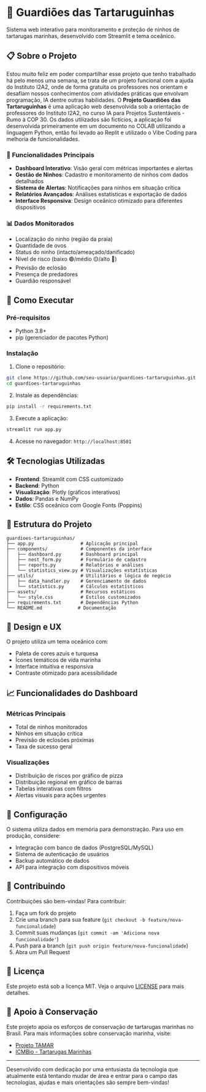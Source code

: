 # 🐢 Guardiões das Tartaruguinhas

Sistema web interativo para monitoramento e proteção de ninhos de tartarugas marinhas, desenvolvido com Streamlit e tema oceânico.

## 📋 Sobre o Projeto

Estou muito feliz em poder compartilhar esse projeto que tenho trabalhado há pelo menos uma semana, se trata de um projeto funcional com a ajuda do Instituto I2A2, onde de forma gratuita os professores nos orientam e desafiam nossos conhecimentos com atividades práticas que envolvam programação, IA dentre outras habilidades.
O **Projeto Guardiões das Tartaruguinhas** é uma aplicação web desenvolvida sob a orientação de professores do Instituto I2A2, no curso IA para Projetos Sustentáveis - Rumo à COP 30. Os dados utilizados são fictícios, a aplicação foi desenvolvida primeiramente em um documento no COLAB utilizando a linguagem Python, então foi levado ao Replit e utilizado o Vibe Coding para melhoria de funcionalidades.

### 🎯 Funcionalidades Principais

- **Dashboard Interativo**: Visão geral com métricas importantes e alertas
- **Gestão de Ninhos**: Cadastro e monitoramento de ninhos com dados detalhados
- **Sistema de Alertas**: Notificações para ninhos em situação crítica
- **Relatórios Avançados**: Análises estatísticas e exportação de dados
- **Interface Responsiva**: Design oceânico otimizado para diferentes dispositivos

### 📊 Dados Monitorados

- Localização do ninho (região da praia)
- Quantidade de ovos
- Status do ninho (intacto/ameaçado/danificado)
- Nível de risco (baixo 🟢/médio 🟡/alto 🔴)
- Previsão de eclosão
- Presença de predadores
- Guardião responsável

## 🚀 Como Executar

### Pré-requisitos

- Python 3.8+
- pip (gerenciador de pacotes Python)

### Instalação

1. Clone o repositório:
```bash
git clone https://github.com/seu-usuario/guardioes-tartaruguinhas.git
cd guardioes-tartaruguinhas
```

2. Instale as dependências:
```bash
pip install -r requirements.txt
```

3. Execute a aplicação:
```bash
streamlit run app.py
```

4. Acesse no navegador: `http://localhost:8501`

## 🛠️ Tecnologias Utilizadas

- **Frontend**: Streamlit com CSS customizado
- **Backend**: Python
- **Visualização**: Plotly (gráficos interativos)
- **Dados**: Pandas e NumPy
- **Estilo**: CSS oceânico com Google Fonts (Poppins)

## 📁 Estrutura do Projeto

```
guardioes-tartaruguinhas/
├── app.py                 # Aplicação principal
├── components/            # Componentes da interface
│   ├── dashboard.py       # Dashboard principal
│   ├── nest_form.py       # Formulário de cadastro
│   ├── reports.py         # Relatórios e análises
│   └── statistics_view.py # Visualizações estatísticas
├── utils/                 # Utilitários e lógica de negócio
│   ├── data_handler.py    # Gerenciamento de dados
│   └── statistics.py      # Cálculos estatísticos
├── assets/                # Recursos estáticos
│   └── style.css          # Estilos customizados
├── requirements.txt       # Dependências Python
└── README.md             # Documentação
```

## 🎨 Design e UX

O projeto utiliza um tema oceânico com:
- Paleta de cores azuis e turquesa
- Ícones temáticos de vida marinha
- Interface intuitiva e responsiva
- Contraste otimizado para acessibilidade

## 📈 Funcionalidades do Dashboard

### Métricas Principais
- Total de ninhos monitorados
- Ninhos em situação crítica
- Previsão de eclosões próximas
- Taxa de sucesso geral

### Visualizações
- Distribuição de riscos por gráfico de pizza
- Distribuição regional em gráfico de barras
- Tabelas interativas com filtros
- Alertas visuais para ações urgentes

## 🔧 Configuração

O sistema utiliza dados em memória para demonstração. Para uso em produção, considere:

- Integração com banco de dados (PostgreSQL/MySQL)
- Sistema de autenticação de usuários
- Backup automático de dados
- API para integração com dispositivos móveis

## 🌊 Contribuindo

Contribuições são bem-vindas! Para contribuir:

1. Faça um fork do projeto
2. Crie uma branch para sua feature (`git checkout -b feature/nova-funcionalidade`)
3. Commit suas mudanças (`git commit -am 'Adiciona nova funcionalidade'`)
4. Push para a branch (`git push origin feature/nova-funcionalidade`)
5. Abra um Pull Request

## 📝 Licença

Este projeto está sob a licença MIT. Veja o arquivo [LICENSE](LICENSE) para mais detalhes.

## 🤝 Apoio à Conservação

Este projeto apoia os esforços de conservação de tartarugas marinhas no Brasil. Para mais informações sobre conservação marinha, visite:

- [Projeto TAMAR](http://www.tamar.org.br/)
- [ICMBio - Tartarugas Marinhas](https://www.icmbio.gov.br/portal/faunabrasileira/lista-de-especies/7026-tartarugas-marinhas)

---

Desenvolvido com dedicação por uma entusiasta da tecnologia que atualmente está tentando mudar de área e entrar para o campo das tecnologias, ajudas e mais orientações são sempre bem-vindas!
